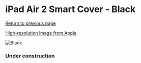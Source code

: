 # iPad Air 2 Smart Cover - Black

[Return to previous page](/ipad_air)

[High-resolution image from Apple](https://store.storeimages.cdn-apple.com/8756/as-images.apple.com/is/MGTM2?wid=4500&hei=4500&fmt=png)

<div style="width: 384px"><img src="/everysource/MGTM2.png" alt="Black"></div>

### Under construction
